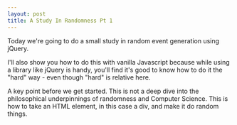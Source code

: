 ```yaml
---
layout: post
title: A Study In Randomness Pt 1
---
```


Today we're going to do a small study in random event generation using jQuery.

I'll also show you how to do this with vanilla Javascript because while using a library like jQuery is handy, you'll find it's good to know how to do it the "hard" way - even though "hard" is relative here.


A key point before we get started.  This is not a deep dive into the philosophical underpinnings of randomness and Computer Science.  This is how to take an HTML element, in this case a div, and make it do random things.

